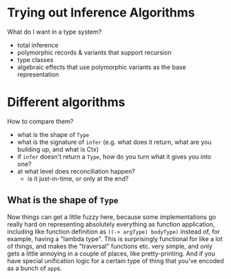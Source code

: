 # Trying out Inference Algorithms

What do I want in a type system?

- total inference
- polymorphic records & variants that support recursion
- type classes
- algebraic effects that use polymorphic variants as the base representation

# Different algorithms

How to compare them?

- what is the shape of `Type`
- what is the signature of `infer` (e.g. what does it return, what are you building up, and what is Ctx)
- if `infer` doesn't return a `Type`, how do you turn what it gives you into one?
- at what level does reconciliation happen?
  - is it just-in-time, or only at the end?

## What is the shape of `Type`

Now things can get a little fuzzy here, because some implementations go really
hard on representing absolutely everything as function application, including
like function definition as `((-> argType) bodyType)` instead of, for example,
having a "lambda type". This is surprisingly functional for like a lot of
things, and makes the "traversal" functions etc. very simple, and only gets
a little annoying in a couple of places, like pretty-printing. And if you have
special unification logic for a certain type of thing that you've encoded as
a bunch of `app`s.
